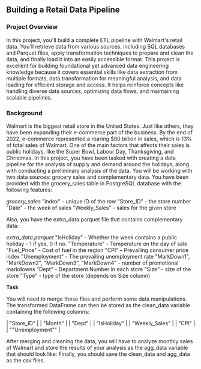 ## Building a Retail Data Pipeline

### Project Overview
In this project, you'll build a complete ETL pipeline with Walmart's retail data. 
You'll retrieve data from various sources, including SQL databases and Parquet files, apply transformation techniques to prepare and clean the data, and finally load it into an easily accessible format.
This project is excellent for building foundational yet advanced data engineering knowledge because it covers essential skills like data extraction 
from multiple formats, data transformation for meaningful analysis, and data loading for efficient storage and access. 
It helps reinforce concepts like handling diverse data sources, optimizing data flows, and maintaining scalable pipelines.

### Background
Walmart is the biggest retail store in the United States. Just like others, they have been expanding their e-commerce part of the business. 
By the end of 2022, e-commerce represented a roaring $80 billion in sales, which is 13% of total sales of Walmart. One of the main factors that affects their sales is public holidays, like the Super Bowl, Labour Day, Thanksgiving, and Christmas.
In this project, you have been tasked with creating a data pipeline for the analysis of supply and demand around the holidays, along with conducting a preliminary analysis of the data. 
You will be working with two data sources: grocery sales and complementary data. You have been provided with the grocery_sales table in PostgreSQL database with the following features:

*grocery_sales*
"index" - unique ID of the row
"Store_ID" - the store number
"Date" - the week of sales
"Weekly_Sales" - sales for the given store

Also, you have the extra_data.parquet file that contains complementary data:

*extra_data.parquet*
"IsHoliday" - Whether the week contains a public holiday - 1 if yes, 0 if no.
"Temperature" - Temperature on the day of sale
"Fuel_Price" - Cost of fuel in the region
"CPI" – Prevailing consumer price index
"Unemployment" - The prevailing unemployment rate
"MarkDown1", "MarkDown2", "MarkDown3", "MarkDown4" - number of promotional markdowns
"Dept" - Department Number in each store
"Size" - size of the store
"Type" - type of the store (depends on Size column)

**Task**

You will need to merge those files and perform some data manipulations. 
The transformed DataFrame can then be stored as the clean_data variable containing the following columns:

| "Store_ID" |
| "Month" |
| "Dept" |
| "IsHoliday" |
| "Weekly_Sales" |
| "CPI" |
| ""Unemployment"" |

After merging and cleaning the data, you will have to analyze monthly sales of Walmart and store the results of your analysis as the agg_data variable that should look like:
Finally, you should save the clean_data and agg_data as the csv files.

